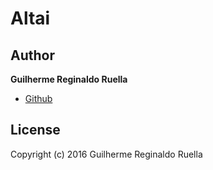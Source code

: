 # Altai


## Author
**Guilherme Reginaldo Ruella**
- [Github](https://github.com/Potentii/)


## License

Copyright (c) 2016 Guilherme Reginaldo Ruella